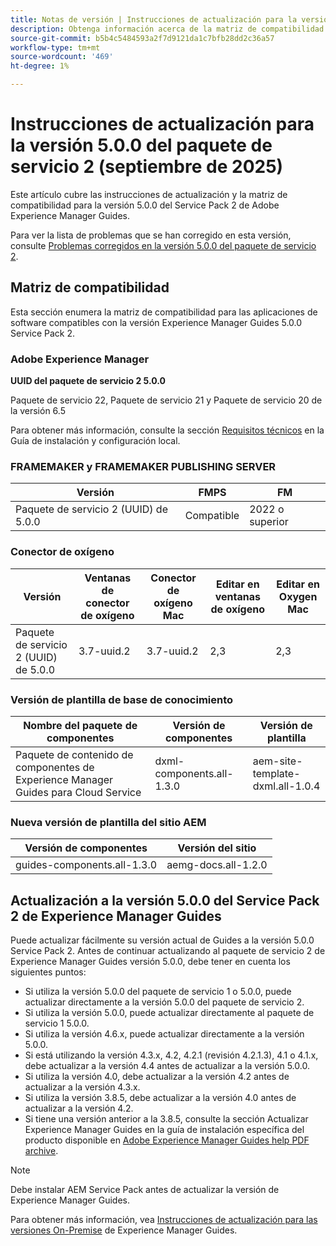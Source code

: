 ```yaml
---
title: Notas de versión | Instrucciones de actualización para la versión de Adobe Experience Manager Guides 5.0.0 Service Pack 2
description: Obtenga información acerca de la matriz de compatibilidad y cómo actualizar a la versión 5.0.0 del Service Pack 2 de Adobe Experience Manager Guides.
source-git-commit: b5b4c5484593a2f7d9121da1c7bfb28dd2c36a57
workflow-type: tm+mt
source-wordcount: '469'
ht-degree: 1%

---
```


# Instrucciones de actualización para la versión 5.0.0 del paquete de servicio 2 (septiembre de 2025)

Este artículo cubre las instrucciones de actualización y la matriz de compatibilidad para la versión 5.0.0 del Service Pack 2 de Adobe Experience Manager Guides.

Para ver la lista de problemas que se han corregido en esta versión, consulte [Problemas corregidos en la versión 5.0.0 del paquete de servicio 2](../release-info/fixed-issues-5-0-0-sp2.md).

## Matriz de compatibilidad

Esta sección enumera la matriz de compatibilidad para las aplicaciones de software compatibles con la versión Experience Manager Guides 5.0.0 Service Pack 2.

### Adobe Experience Manager

**UUID del paquete de servicio 2 5.0.0**

Paquete de servicio 22, Paquete de servicio 21 y Paquete de servicio 20 de la versión 6.5

Para obtener más información, consulte la sección [Requisitos técnicos](../install-guide/download-install-technical-requirements.md) en la Guía de instalación y configuración local.

### FRAMEMAKER y FRAMEMAKER PUBLISHING SERVER

| Versión | FMPS | FM |
| --- | --- | --- |
| Paquete de servicio 2 (UUID) de 5.0.0 | Compatible | 2022 o superior |

### Conector de oxígeno

| Versión | Ventanas de conector de oxígeno | Conector de oxígeno Mac | Editar en ventanas de oxígeno | Editar en Oxygen Mac |
| --- | --- | --- |--- |--- |
| Paquete de servicio 2 (UUID) de 5.0.0 | 3.7-uuid.2 | 3.7-uuid.2 | 2,3 | 2,3 |

### Versión de plantilla de base de conocimiento

| Nombre del paquete de componentes | Versión de componentes | Versión de plantilla |
|---|---|---|
| Paquete de contenido de componentes de Experience Manager Guides para Cloud Service | dxml-components.all-1.3.0 | aem-site-template-dxml.all-1.0.4 |

### Nueva versión de plantilla del sitio AEM


| Versión de componentes | Versión del sitio |
|---|---|
| guides-components.all-1.3.0 | aemg-docs.all-1.2.0 |


## Actualización a la versión 5.0.0 del Service Pack 2 de Experience Manager Guides

Puede actualizar fácilmente su versión actual de Guides a la versión 5.0.0 Service Pack 2. Antes de continuar actualizando al paquete de servicio 2 de Experience Manager Guides versión 5.0.0, debe tener en cuenta los siguientes puntos:

- Si utiliza la versión 5.0.0 del paquete de servicio 1 o 5.0.0, puede actualizar directamente a la versión 5.0.0 del paquete de servicio 2.
- Si utiliza la versión 5.0.0, puede actualizar directamente al paquete de servicio 1 5.0.0.
- Si utiliza la versión 4.6.x, puede actualizar directamente a la versión 5.0.0.
- Si está utilizando la versión 4.3.x, 4.2, 4.2.1 (revisión 4.2.1.3), 4.1 o 4.1.x, debe actualizar a la versión 4.4 antes de actualizar a la versión 5.0.0.
- Si utiliza la versión 4.0, debe actualizar a la versión 4.2 antes de actualizar a la versión 4.3.x.
- Si utiliza la versión 3.8.5, debe actualizar a la versión 4.0 antes de actualizar a la versión 4.2.
- Si tiene una versión anterior a la 3.8.5, consulte la sección Actualizar Experience Manager Guides en la guía de instalación específica del producto disponible en [Adobe Experience Manager Guides help PDF archive](https://helpx.adobe.com/es/xml-documentation-for-experience-manager/archive.html).

>[!NOTE]
>
>Debe instalar AEM Service Pack antes de actualizar la versión de Experience Manager Guides.

Para obtener más información, vea [Instrucciones de actualización para las versiones On-Premise](../install-guide/upgrade-xml-documentation.md) de Experience Manager Guides.

